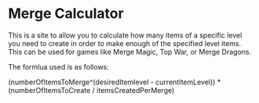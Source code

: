 # Merge Calculator

This is a site to allow you to calculate how many items of a specific level you need to create in order to make enough of the specified level items.
This can be used for games like Merge Magic, Top War, or Merge Dragons.

The formlua used is as follows:

(numberOfItemsToMerge^(desiredItemlevel - currentItemLevel)) * (numberOfItemsToCreate / itemsCreatedPerMerge)